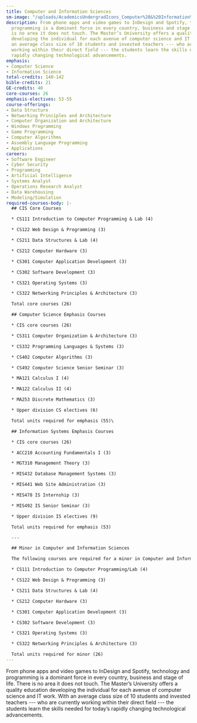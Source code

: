 ```yaml
---
title: Computer and Information Sciences
sm-image: "/uploads/AcademicsUndergradIcons_Computer%20&%20Information%20Sciences.png"
description: From phone apps and video games to InDesign and Spotify, technology and
  programming is a dominant force in every country, business and stage of life. There
  is no area it does not touch. The Master’s University offers a quality education
  developing the individual for each avenue of computer science and IT work. With
  an average class size of 10 students and invested teachers --- who are currently
  working within their direct field --- the students learn the skills needed for today’s
  rapidly changing technological advancements.
emphasis:
- Computer Science
- Information Science
total-credits: 140-142
bible-credits: 21
GE-credits: 40
core-courses: 26
emphasis-electives: 53-55
course-offerings:
- Data Structure
- Networking Principles and Architecture
- Computer Organization and Architecture
- Windows Programming
- Game Programming
- Computer Algorithms
- Assembly Language Programming
- Applications
careers:
- Software Engineer
- Cyber Security
- Programming
- Artificial Intelligence
- Systems Analyst
- Operations Research Analyst
- Data Warehousing
- Modeling/Simulation
required-courses-body: |-
  ## CIS Core Courses

  * CS111 Introduction to Computer Programming & Lab (4)

  * CS122 Web Design & Programming (3)

  * CS211 Data Structures & Lab (4)

  * CS212 Computer Hardware (3)

  * CS301 Computer Application Development (3)

  * CS302 Software Development (3)

  * CS321 Operating Systems (3)

  * CS322 Networking Principles & Architecture (3)

  Total core courses (26)

  ## Computer Science Emphasis Courses

  * CIS core courses (26)

  * CS311 Computer Organization & Architecture (3)

  * CS332 Programming Languages & Systems (3)

  * CS402 Computer Algorithms (3)

  * CS492 Computer Science Senior Seminar (3)

  * MA121 Calculus I (4)

  * MA122 Calculus II (4)

  * MA253 Discrete Mathematics (3)

  * Upper division CS electives (6)

  Total units required for emphasis (55)\

  ## Information Systems Emphasis Courses

  * CIS core courses (26)

  * ACC210 Accounting Fundamentals I (3)

  * MGT310 Management Theory (3)

  * MIS432 Database Management Systems (3)

  * MIS441 Web Site Administration (3)

  * MIS478 IS Internship (3)

  * MIS492 IS Senior Seminar (3)

  * Upper division IS electives (9)

  Total units required for emphasis (53)

  ---

  ## Minor in Computer and Information Sciences

  The following courses are required for a minor in Computer and Information Sciences:

  * CS111 Introduction to Computer Programming/Lab (4)

  * CS122 Web Design & Programming (3)

  * CS211 Data Structures & Lab (4)

  * CS212 Computer Hardware (3)

  * CS301 Computer Application Development (3)

  * CS302 Software Development (3)

  * CS321 Operating Systems (3)

  * CS322 Networking Principles & Architecture (3)

  Total units required for minor (26)
---
```


From phone apps and video games to InDesign and Spotify, technology and programming is a
dominant force in every country, business and stage of life. There is no area it does not touch. The
Master’s University offers a quality education developing the individual for each avenue of computer
science and IT work. With an average class size of 10 students and invested teachers --- who are currently
working within their direct field --- the students learn the skills needed for today’s rapidly changing
technological advancements.